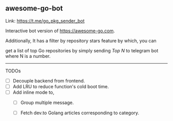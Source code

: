 ## awesome-go-bot

Link: https://t.me/go_pkg_sender_bot

Interactive bot version of https://awesome-go.com.

Additionally, It has a filter by repository stars feature by which, you can 

get a list of top Go repositories by simply sending *Top N* to telegram bot where N is a number. 

---

TODOs

- [ ] Decouple backend from frontend.
- [ ] Add LRU to reduce function's cold boot time.
- [ ] Add inline mode to,
     - [ ] Group multiple message.
     - [ ] Fetch dev.to Golang articles corresponding to category.

 

